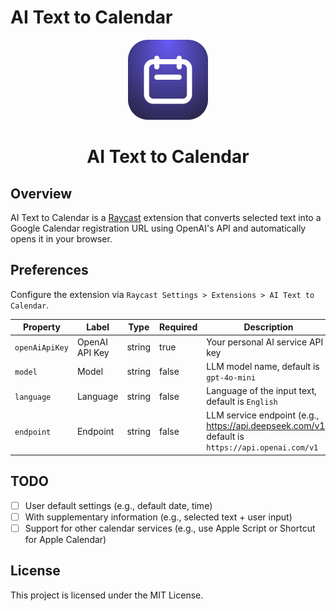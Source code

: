 # AI Text to Calendar

<p align="center">
  <img src="assets/extension-icon.png" height="128">
  <h1 align="center">AI Text to Calendar</h1>
</p>

## Overview

AI Text to Calendar is a [Raycast](https://raycast.com/) extension that converts selected text into a Google Calendar registration URL using OpenAI's API and automatically opens it in your browser.

## Preferences

Configure the extension via `Raycast Settings > Extensions > AI Text to Calendar`.

| Property       | Label          | Type   | Required | Description                                                                                      |
| -------------- | -------------- | ------ | -------- | ------------------------------------------------------------------------------------------------ |
| `openAiApiKey` | OpenAI API Key | string | true     | Your personal AI service API key                                                                 |
| `model`        | Model          | string | false    | LLM model name, default is `gpt-4o-mini`                                                         |
| `language`     | Language       | string | false    | Language of the input text, default is `English`                                                 |
| `endpoint`     | Endpoint       | string | false    | LLM service endpoint (e.g., https://api.deepseek.com/v1), default is `https://api.openai.com/v1` |

## TODO
- [ ] User default settings (e.g., default date, time)
- [ ] With supplementary information (e.g., selected text + user input)
- [ ] Support for other calendar services (e.g., use Apple Script or Shortcut for Apple Calendar)

## License

This project is licensed under the MIT License.
